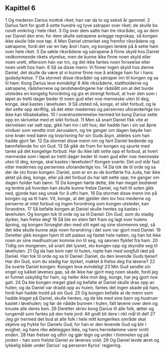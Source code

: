 ## Kapittel 6

1 Og mederen Darius mottok riket; han var da to og seksti år gammel.
2 Darius fant for godt å sette hundre og tyve satraper over riket; de skulle bo rundt omkring i hele riket.
3 Og over dem satte han tre riksråder, og av dem var Daniel den ene; for dem skulle satrapene avlegge regnskap, så kongen ikke skulle lide noe tap.
4 Men Daniel utmerket seg fremfor riksrådene og satrapene, fordi det var en høy ånd i ham, og kongen tenkte på å sette ham over hele riket.
5 Da søkte riksrådene og satrapene å finne skyld hos Daniel vedkommende rikets styrelse, men de kunne ikke finne noen skyld eller noen urett, eftersom han var tro, og det ikke fantes noen forseelse eller noen urett hos ham.
6 Så sa disse menn: Vi finner ingen skyld hos denne Daniel, det skulle da være at vi kunne finne noe å anklage ham for i hans gudsdyrkelse.
7 Da stormet disse riksråder og satraper inn til kongen og sa til ham: Kong Darius leve evindelig!
8 Alle riksrådene, stattholderne og satrapene, rådsherrene og landshøvdingene har rådslått om at det burde utstedes en kongelig forordning og gis et strengt forbud, at hver den som i løpet av tretti dager beder til noen gud eller noe menneske uten til deg, konge, skal kastes i løvehulen.
9 Så utsted nå, konge, et slikt forbud, og la det sette opp skriftlig, så det etter medernes og persernes uforanderlige lov ikke kan tilbakekalles.
10 I overensstemmelse hermed lot kong Darius sette opp en skrivelse med et slikt forbud.
11 Men så snart Daniel fikk vite at skrivelsen var satt opp, gikk han inn i sitt hus; der hadde han i sin sal åpne vinduer som vendte mot Jerusalem, og tre ganger om dagen bøyde han sine knær med bønn og lovprisning for sin Guds åsyn, aldeles som han hadde gjort før.
12 Da stormet disse menn inn og fant Daniel bedende og bønnfallende for sin Gud.
13 Så gikk de fram for kongen og spurte med tanke på det kongelige forbud: Har du ikke latt sette opp et forbud, at hvert menneske som i løpet av tretti dager beder til noen gud eller noe menneske uten til deg, konge, skal kastes i løvehulen? Kongen svarte: Det ord står fast etter medernes og persernes uforanderlige lov.
14 Da tok de til orde og sa der de sto foran kongen: Daniel, som er en av de bortførte fra Juda, har ikke aktet på deg, konge, eller på det forbud du har latt sette opp; tre ganger om dagen holder han bønn.
15 Da kongen hørte dette, ble han meget bedrøvet og tenkte på hvordan han skulle kunne frelse Daniel, og helt til solen gikk ned, gjorde han seg umak for å utfri ham.
16 Da stormet disse menn inn på kongen og sa til ham: Vit, konge, at det gjelder den lov hos mederne og perserne at intet forbud og ingen forordning som kongen utsteder, kan forandres.
17 Så befalte kongen at Daniel skulle hentes og kastes i løvehulen. Og kongen tok til orde og sa til Daniel: Din Gud, som du stadig dyrker, han frelse deg!
18 Så ble en stein ført fram og lagt over hulens åpning, og kongen forseglet den med sitt eget og sine stormenns segl, så det ikke skulle kunne skje noen forandring i det som var gjort med Daniel.
19 Deretter gikk kongen hjem til sitt palass og fastet hele natten, og han lot ikke noen av sine medhustruer komme inn til seg, og søvnen flyktet fra ham.
20 Tidlig om morgenen, så snart det lysnet, sto kongen opp og skyndte seg til løvehulen.
21 Og da han kom nær til hulen, ropte han med sorgfull røst på Daniel. Han tok til orde og sa til Daniel: Daniel, du den levende Guds tjener! Har din Gud, som du stadig har dyrket, maktet å frelse deg fra løvene?
22 Da svarte Daniel kongen: Kongen leve evindelig!
23 Min Gud sendte sin engel og lukket løvenes gap, så de ikke har gjort meg noen skade, fordi jeg er funnet uskyldig for ham, og heller ikke mot deg, konge, har jeg gjort noe galt.
24 Da ble kongen meget glad og befalte at Daniel skulle dras opp av hulen; og da Daniel var dradd opp av hulen, fantes det ingen skade på ham, fordi han hadde trodd på sin Gud.
25 Og kongen befalte at de menn som hadde klaget på Daniel, skulle hentes, og de ble med sine barn og hustruer kastet i løvehulen; og før de nådde bunnen i hulen, falt løvene over dem og knuste alle deres ben.
26 Deretter skrev kong Darius til alle folk, ætter og tungemål som fantes på den hele jord: Alt godt bli dere i rikt mål til del!
27 Jeg gir hermed det bud at alle folk i hele mitt kongerikes område skal skjelve og frykte for Daniels Gud; for han er den levende Gud og blir i evighet, og hans rike ødelegges ikke, og hans herredømme varer inntil enden.
28 Han frelser og utfrir og gjør tegn og under i himmelen og på jorden - han som frelste Daniel av løvenes vold.
29 Og Daniel levde æret og lykkelig både under Darius' og perseren Kyros' regjering.
